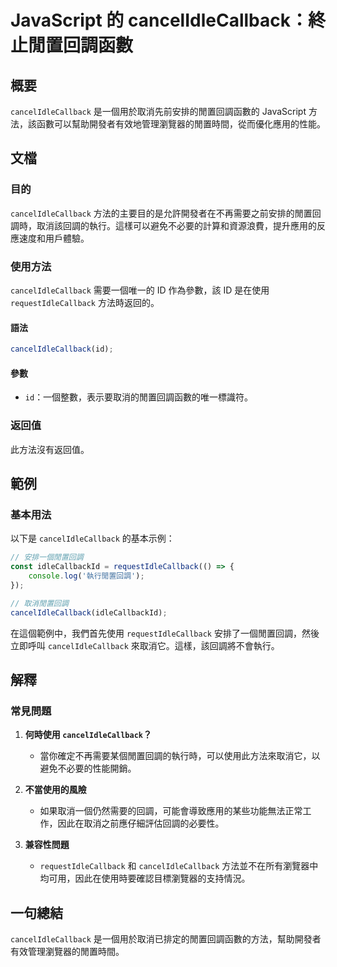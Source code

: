 <!--
Meta Description: # JavaScript 的 cancelIdleCallback：終止閒置回調函數 ## 概要 `cancelIdleCallback` 是一個用於取消先前安排的閒置回調函數的 JavaScript 方法，該函數可以幫助開發者有效地管理瀏覽器的閒置時間，從而優化應用的性能。 ## 文檔 ### 目...
Meta Keywords: cancelidlecallback, javascript, requestidlecallback, idlecallbackid, 終止閒置回調函數
-->

# JavaScript 的 cancelIdleCallback：終止閒置回調函數

## 概要
`cancelIdleCallback` 是一個用於取消先前安排的閒置回調函數的 JavaScript 方法，該函數可以幫助開發者有效地管理瀏覽器的閒置時間，從而優化應用的性能。

## 文檔
### 目的
`cancelIdleCallback` 方法的主要目的是允許開發者在不再需要之前安排的閒置回調時，取消該回調的執行。這樣可以避免不必要的計算和資源浪費，提升應用的反應速度和用戶體驗。

### 使用方法
`cancelIdleCallback` 需要一個唯一的 ID 作為參數，該 ID 是在使用 `requestIdleCallback` 方法時返回的。

#### 語法
```javascript
cancelIdleCallback(id);
```

#### 參數
- `id`：一個整數，表示要取消的閒置回調函數的唯一標識符。

### 返回值
此方法沒有返回值。

## 範例
### 基本用法
以下是 `cancelIdleCallback` 的基本示例：

```javascript
// 安排一個閒置回調
const idleCallbackId = requestIdleCallback(() => {
    console.log('執行閒置回調');
});

// 取消閒置回調
cancelIdleCallback(idleCallbackId);
```

在這個範例中，我們首先使用 `requestIdleCallback` 安排了一個閒置回調，然後立即呼叫 `cancelIdleCallback` 來取消它。這樣，該回調將不會執行。

## 解釋
### 常見問題
1. **何時使用 `cancelIdleCallback`？**
   - 當你確定不再需要某個閒置回調的執行時，可以使用此方法來取消它，以避免不必要的性能開銷。

2. **不當使用的風險**
   - 如果取消一個仍然需要的回調，可能會導致應用的某些功能無法正常工作，因此在取消之前應仔細評估回調的必要性。

3. **兼容性問題**
   - `requestIdleCallback` 和 `cancelIdleCallback` 方法並不在所有瀏覽器中均可用，因此在使用時要確認目標瀏覽器的支持情況。

## 一句總結
`cancelIdleCallback` 是一個用於取消已排定的閒置回調函數的方法，幫助開發者有效管理瀏覽器的閒置時間。
